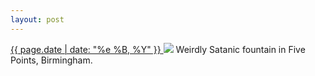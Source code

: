 ```yaml
---
layout: post
---
```


<p>
  <a href="/357">
    <time>{{ page.date | date: "%e %B, %Y" }}</time>
  </a>
  <a href="/357"><img src="{{ site.assets_url }}/357.jpg"/></a>
  <span>Weirdly Satanic fountain in Five Points, Birmingham.</span>
</p>
